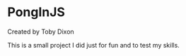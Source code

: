 # PongInJS
Created by Toby Dixon

This is a small project I did just for fun and to test my skills.
